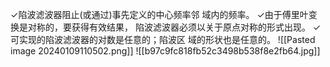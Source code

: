 ✓陷波滤波器阻止(或通过)事先定义的中心频率邻 域内的频率。 
✓由于傅里叶变换是对称的，要获得有效结果， 陷波滤波器必须以关于原点对称的形式出现。 
✓可实现的陷波滤波器的对数是任意的；陷波区 域的形状也是任意的。
![[Pasted image 20240109110502.png]]
![[b97c9fc818fb52c3498b538f8e2fb64.jpg]]